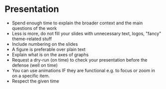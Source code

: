 # Presentation

- Spend enough time to explain the broader context and the main questions of the work
- Less is more, do not fill your slides with unnecessary text, logos, "fancy" theme-related stuff
- Include numbering on the slides
- A figure is preferable over plain text
- Explain what is on the axes of graphs
- Request a dry-run (on time) to check your presentation before the defense (well on time)
- You can use animations IF they are functional e.g. to focus or zoom in on a specific item. 
- Respect the given time 
